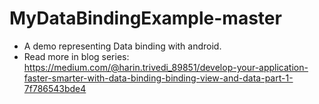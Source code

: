# MyDataBindingExample-master

* A demo representing Data binding with android.
* Read more in blog series: 
<https://medium.com/@harin.trivedi_89851/develop-your-application-faster-smarter-with-data-binding-binding-view-and-data-part-1-7f786543bde4>
